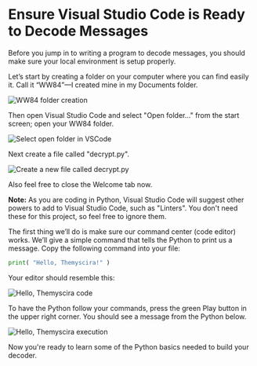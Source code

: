 # Ensure Visual Studio Code is Ready to Decode Messages

Before you jump in to writing a program to decode messages, you should make sure your local environment is setup properly.

Let’s start by creating a folder on your computer where you can find easily it. Call it “WW84”—I created mine in my Documents folder.

![WW84 folder creation]()

Then open Visual Studio Code and select "Open folder..." from the start screen; open your WW84 folder.

![Select open folder in VSCode]()

Next create a file called "decrypt.py".

![Create a new file called decrypt.py]()

Also feel free to close the Welcome tab now.

**Note:** As you are coding in Python, Visual Studio Code will suggest other powers to add to Visual Studio Code, such as "Linters". You don't need these for this project, so feel free to ignore them.


The first thing we’ll do is make sure our command center (code editor) works. We’ll give a simple command that tells the Python to print us a message. Copy the following command into your file:

```python
print( "Hello, Themyscira!" )
```

Your editor should resemble this:

![Hello, Themyscira code]()

To have the Python follow your commands, press the green Play button in the upper right corner. You should see a message from the Python below.

![Hello, Themyscira execution]()

Now you're ready to learn some of the Python basics needed to build your decoder.